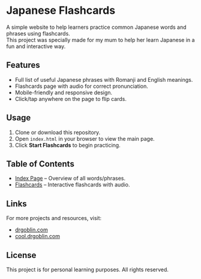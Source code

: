 # Japanese Flashcards

A simple website to help learners practice common Japanese words and phrases using flashcards.  
This project was specially made for my mum to help her learn Japanese in a fun and interactive way.

## Features

- Full list of useful Japanese phrases with Romanji and English meanings.
- Flashcards page with audio for correct pronunciation.
- Mobile-friendly and responsive design.
- Click/tap anywhere on the page to flip cards.

## Usage

1. Clone or download this repository.
2. Open `index.html` in your browser to view the main page.
3. Click **Start Flashcards** to begin practicing.

## Table of Contents

- [Index Page](index.html) – Overview of all words/phrases.
- [Flashcards](flashcards.html) – Interactive flashcards with audio.

## Links

For more projects and resources, visit:

- [drgoblin.com](https://drgoblin.com)  
- [cool.drgoblin.com](https://cool.drgoblin.com)

## License

This project is for personal learning purposes. All rights reserved.

